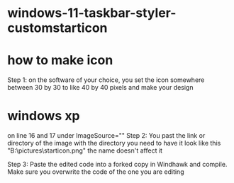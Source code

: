 # windows-11-taskbar-styler-customstarticon

# how to make icon 

Step 1: on the software of your choice, you set the icon somewhere between 30 by 30 to like 40 by 40 pixels and make your design 

# windows xp

on line 16 and 17 under ImageSource=\"\"
Step 2: You past the link or directory of the image with the directory you need to have it look like this \"B:\\pictures\\starticon.png\" the name doesn't affect it

Step 3: Paste the edited code into a forked copy in Windhawk and compile. Make sure you overwrite the code of the one you are editing
